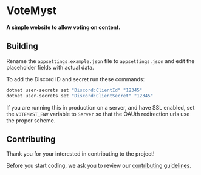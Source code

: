 # VoteMyst

**A simple website to  allow voting on content.**

## Building

Rename the `appsettings.example.json` file to `appsettings.json` and edit the placeholder fields with actual data.

To add the Discord ID and secret run these commands:

```sh
dotnet user-secrets set "Discord:ClientId" "12345"
dotnet user-secrets set "Discord:ClientSecret" "12345"
```

If you are running this in production on a server, and have SSL enabled, set the `VOTEMYST_ENV` variable to `Server` so that the OAUth redirection urls use the proper scheme.

## Contributing

Thank you for your interested in contributing to the project! 

Before you start coding, we ask you to review our [contributing guidelines](./contributing).